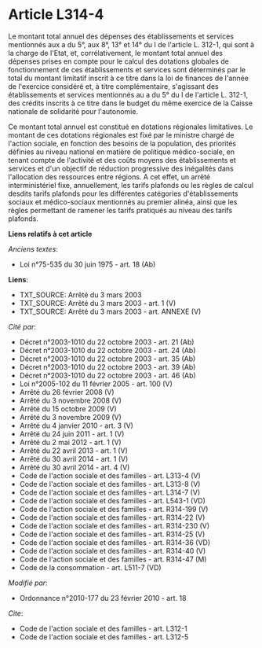 # Article L314-4

Le montant total annuel des dépenses des établissements et services mentionnés aux a du 5°, aux 8°, 13° et 14° du I de
l'article L. 312-1, qui sont à la charge de l'Etat, et, corrélativement, le montant total annuel des dépenses prises en
compte pour le calcul des dotations globales de fonctionnement de ces établissements et services sont déterminés par le total
du montant limitatif inscrit à ce titre dans la loi de finances de l'année de l'exercice considéré et, à titre
complémentaire, s'agissant des établissements et services mentionnés au a du 5° du I de l'article L. 312-1, des crédits
inscrits à ce titre dans le budget du même exercice de la Caisse nationale de solidarité pour l'autonomie. 

Ce montant total annuel est constitué en dotations régionales limitatives. Le montant de ces dotations régionales est fixé
par le ministre chargé de l'action sociale, en fonction des besoins de la population, des priorités définies au niveau
national en matière de politique médico-sociale, en tenant compte de l'activité et des coûts moyens des établissements et
services et d'un objectif de réduction progressive des inégalités dans l'allocation des ressources entre régions. A cet
effet, un arrêté interministériel fixe, annuellement, les tarifs plafonds ou les règles de calcul desdits tarifs plafonds
pour les différentes catégories d'établissements sociaux et médico-sociaux mentionnés au premier alinéa, ainsi que les règles
permettant de ramener les tarifs pratiqués au niveau des tarifs plafonds.

**Liens relatifs à cet article**

_Anciens textes_:

  - Loi n°75-535 du 30 juin 1975 - art. 18 (Ab)

**Liens**:

  - TXT_SOURCE: Arrêté du 3 mars 2003
  - TXT_SOURCE: Arrêté du 3 mars 2003 - art. 1 (V)
  - TXT_SOURCE: Arrêté du 3 mars 2003 - art. ANNEXE (V)

_Cité par_:

  - Décret n°2003-1010 du 22 octobre 2003 - art. 21 (Ab)
  - Décret n°2003-1010 du 22 octobre 2003 - art. 24 (Ab)
  - Décret n°2003-1010 du 22 octobre 2003 - art. 35 (Ab)
  - Décret n°2003-1010 du 22 octobre 2003 - art. 39 (Ab)
  - Décret n°2003-1010 du 22 octobre 2003 - art. 46 (Ab)
  - Loi n°2005-102 du 11 février 2005 - art. 100 (V)
  - Arrêté du 26 février 2008 (V)
  - Arrêté du 3 novembre 2008 (V)
  - Arrêté du 15 octobre 2009 (V)
  - Arrêté du 3 novembre 2009 (V)
  - Arrêté du 4 janvier 2010 - art. 3 (V)
  - Arrêté du 24 juin 2011 - art. 1 (V)
  - Arrêté du 2 mai 2012 - art. 1 (V)
  - Arrêté du 22 avril 2013 - art. 1 (V)
  - Arrêté du 30 avril 2014 - art. 1 (V)
  - Arrêté du 30 avril 2014 - art. 4 (V)
  - Code de l'action sociale et des familles - art. L313-4 (V)
  - Code de l'action sociale et des familles - art. L313-8 (V)
  - Code de l'action sociale et des familles - art. L314-7 (V)
  - Code de l'action sociale et des familles - art. L543-1 (VD)
  - Code de l'action sociale et des familles - art. R314-199 (V)
  - Code de l'action sociale et des familles - art. R314-22 (V)
  - Code de l'action sociale et des familles - art. R314-230 (V)
  - Code de l'action sociale et des familles - art. R314-25 (V)
  - Code de l'action sociale et des familles - art. R314-36 (VD)
  - Code de l'action sociale et des familles - art. R314-40 (V)
  - Code de l'action sociale et des familles - art. R314-47 (M)
  - Code de la consommation - art. L511-7 (VD)

_Modifié par_:

  - Ordonnance n°2010-177 du 23 février 2010 - art. 18

_Cite_:

  - Code de l'action sociale et des familles - art. L312-1
  - Code de l'action sociale et des familles - art. L312-5
